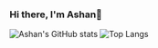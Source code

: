 ### Hi there, I'm Ashan👋

<!--
**AshanMSilva/AshanMSilva** is a ✨ _special_ ✨ repository because its `README.md` (this file) appears on your GitHub profile.

Here are some ideas to get you started:

- 🔭 I’m currently working on ...
- 🌱 I’m currently learning ...
- 👯 I’m looking to collaborate on ...
- 🤔 I’m looking for help with ...
- 💬 Ask me about ...
- 📫 How to reach me: ...
- 😄 Pronouns: ...
- ⚡ Fun fact: ...
-->
![Ashan's GitHub stats](https://github-readme-stats.vercel.app/api?username=AshanMSilva&count_private=true)       ![Top Langs](https://github-readme-stats.vercel.app/api/top-langs/?username=AshanMSilva&langs_count=6&layout=compact)


